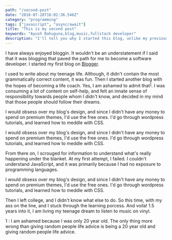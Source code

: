 ```yaml
---
path: "/second-post"
date: "2018-07-28T16:02:36.546Z"
category: "programming"
tags: ["javascript", "async/await"]
title: "This is my second post"
keywords: "Ayush Bahuguna,blog,music,fullstack developer"
description: "I'll tell you why I started this blog, unlike my previous attempts this is different."
---
```


I have always enjoyed bloggin. It wouldn't be an understatement if I said that it was blogging that paved the path for me to become a software developer. I started my first blog on [Blogger](https://www.blogger.com/?rinli=1).

I used to write about my teenage life. Although, it didn't contain the most grammatically correct content, it was fun. Then I started another blog with the hopes of becoming a life coach. Yes, I am ashamed to admit that<sup>[1](#first_note)</sup>. I was consuming a lot of content on self-help, and felt an innate sense of responsibility towards people whom I didn't know, and decided in my mind that those people should follow their dreams.

I would obsess over my blog's design, and since I didn't have any money to spend on premium themes, I'd use the free ones. I'd go through wordpress tutorials, and learned how to meddle with CSS.

I would obsess over my blog's design, and since I didn't have any money to spend on premium themes, I'd use the free ones. I'd go through wordpress tutorials, and learned how to meddle with CSS.

From there on, I scrouged for information to understand what's really happening under the blanket. At my first attempt, I failed. I couldn't understand JavaScript, and it was primarily because I had no exposure to programming languages.

I would obsess over my blog's design, and since I didn't have any money to spend on premium themes, I'd use the free ones. I'd go through wordpress tutorials, and learned how to meddle with CSS.

Then I left college, and I didn't know what else to do. So this time, with my ass on the line, and I stuck through the learning porcess. And voila! 1.5 years into it, I am living my teenage dream to listen to music on vinyl.

<a name="first_note">1</a> : I am ashamed because I was only 20 year old. The only thing more wrong than giving random people life advice is being a 20 year old and giving random people life advice.
